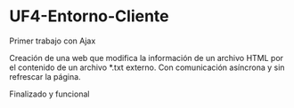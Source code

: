 # UF4-Entorno-Cliente
Primer trabajo con Ajax

Creación de una web que modifica la información de un archivo HTML por el contenido de un archivo *.txt externo. Con comunicación asíncrona y sin refrescar la página.

Finalizado y funcional
